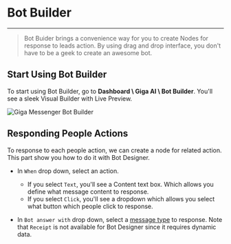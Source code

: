 # Bot Builder
***

> Bot Buider brings a convenience way for you to create Nodes for response to leads action. By using drag and drop interface, you don't have to be a geek to create an awesome bot.

## Start Using Bot Builder
To start using Bot Builder, go to **Dashboard \ Giga AI \ Bot Builder**. You'll see a sleek Visual Builder with Live Preview.

![Giga Messenger Bot Builder](https://giga.ai/images/bot-builder.png)

## Responding People Actions

To response to each people action, we can create a node for related action. This part show you how to do it with Bot Designer.

- In `When` drop down, select an action.
    - If you select `Text`, you'll see a Content text box. Which allows you define what message content to response.
    - If you select `Click`, you'll see a dropdown which allows you select what button which people click to response.
    
- In `Bot answer with` drop down, select a [message type](message-types) to response. Note that `Receipt` is not available for Bot Designer since it requires dynamic data.